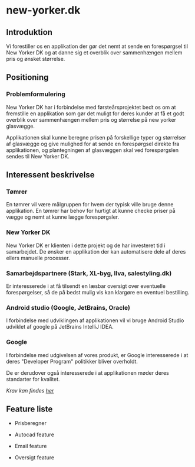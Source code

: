 # new-yorker.dk

## Introduktion

Vi forestiller os en applikation der gør det nemt at sende en forespørgsel til New Yorker DK og at danne sig et overblik over sammenhængen mellem pris og ønsket størrelse.

## Positioning

### Problemformulering

New Yorker DK har i forbindelse med førsteårsprojektet bedt os om at fremstille en applikation som gør det muligt for deres kunder at få et godt overblik over sammenhængen mellem pris og størrelse på new yorker glasvægge.

Applikationen skal kunne beregne prisen på forskellige typer og størrelser af glasvægge og give mulighed for at sende en forespørgsel direkte fra applikationen, og plantegningen af glasvæggen skal ved forespørgslen sendes til New Yorker DK.

## Interessent beskrivelse

### Tømrer

En tømrer vil være målgruppen for hvem der typisk ville bruge denne applikation. En tømrer har behov for hurtigt at kunne checke priser på vægge og nemt at kunne lægge forespørgsler.

### New Yorker DK

New Yorker DK er klienten i dette projekt og de har investeret tid i samarbejdet. De ønsker en applikation der kan automatisere dele af deres ellers manuelle processer.

### Samarbejdspartnere (Stark, XL-byg, Ilva, salestyling.dk)

Er interesserede i at få tilsendt en læsbar oversigt over eventuelle forespørgelser, så de på bedst mulig vis kan klargøre en eventuel bestilling.

### Android studio (Google, JetBrains, Oracle)

I forbindelse med udviklingen af applikationen vil vi bruge Android Studio udviklet af google på JetBrains IntelliJ IDEA.

### Google

I forbindelse med udgivelsen af vores produkt, er Google interesserede i at deres "Developer Program" politikker bliver overholdt.

De er derudover også interesserede i at applikationen møder deres standarter for kvalitet.

_Krav kan findes [her](https://developer.android.com/distribute/best-practices/launch/launch-checklist)_

## Feature liste

- Prisberegner

- Autocad feature

- Email feature

- Oversigt feature
